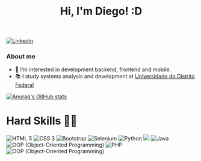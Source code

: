 <h1 align="center">
    <br>
    Hi, I'm Diego! :D<br><br>
</h1>
<a href="https://www.linkedin.com/in/diego-mendes-dev/">
    <img alt="Linkedin" src="https://img.shields.io/badge/-LinkedIn-blue?style=flat-square&logo=Linkedin&logoColor=white&style=flat&link=https://www.linkedin.com/in/diego-mendes-dev/">
</a>

### About me
- 👀 I’m interested in development backend, frontend and mobile.
- :books: I study systems analysis and development at [Universidade do Distrito Federal](https://www.udf.edu.br/)

[![Anurag's GitHub stats](https://github-readme-stats.vercel.app/api?username=DiegoAdrianoMendes&show_icons=true&theme=radical)](https://github.com/anuraghazra/github-readme-stats)


# Hard Skills :technologist:
<p>
    <img src="https://img.shields.io/badge/-HTML5-DD4B25?style=flat&logo=html5&logoColor=white" alt="HTML 5">
    <img src="https://img.shields.io/badge/-CSS%203-016DB5?style=flat&logo=css3&logoColor=white" alt="CSS 3">
    <img src="https://img.shields.io/badge/-Bootstrap-7952B3?style=flat&logo=bootstrap&logoColor=white" alt="Bootstrap">
    <img src="https://img.shields.io/badge/-Selenium-00AE00?style=flat&logo=selenium&logoColor=white" alt="Selenium">
    <img src="https://img.shields.io/badge/-Python-00264E?style=flat&logo=python&logoColor=F7C400" alt="Python">
    <img src="https://img.shields.io/badge/-GitHub-000000?style=flat&logo=github&logoColor=white">
    <img src="https://img.shields.io/badge/-Java-E51F24?style=flat&logo=java&logoColor=white" alt="Java">
    <img src="https://img.shields.io/badge/OPP (Object Oriented Programming)-red.svg?logo=data:image/png;base64,iVBORw0KGgoAAAANSUhEUgAAADIAAAAyCAYAAAAeP4ixAAAABmJLR0QA/wD/AP+gvaeTAAABGUlEQVRoge2aTQ6CQAyFH8ZwKKN78WCC15Sfa+jCEhMC47R2mAb6JQ0LmLYvZdoEBnC2yQ1AC+DFtBZAlSHfRSQiRnumTq4E8AAwMJLiEuu3B9BQTmwaRqDUQkarJUJ6WnxiJMQldt0Z38okC8J9NkmMIzNoKkK+ixgHB6VEsiMRUsxYR/ckzaFd8KnG9J0MvaMVPvNAMkOuCvGDqDkSwoq/6z1iEhdiDc5AnIOz+eda6nS9uO16RYh/B5fa4NtMRVyINbxrWcO7ljVciDW8a1nDu5Y1XIg1vGtZw7uWNVyINTYjRLLZ1/wiH80uK6L6F0mbUEUGup7XSOQHF7qKfk/XkB/LSGV3iZCSxIwHB3JaRyJERzicHLwB0aTfVERyi+EAAAAASUVORK5CYII=" alt="OOP (Object-Oriented Programming)">
    <img src="https://img.shields.io/badge/-PHP-000000?style=flat&logo=php&logoColor=7377AD" alt="PHP">
    <img src="https://img.shields.io/badge/Scrum-blue.svg?logo=data:image/png;base64,iVBORw0KGgoAAAANSUhEUgAAADIAAAAyCAYAAAAeP4ixAAAABmJLR0QA/wD/AP+gvaeTAAABGUlEQVRoge2aTQ6CQAyFH8ZwKKN78WCC15Sfa+jCEhMC47R2mAb6JQ0LmLYvZdoEBnC2yQ1AC+DFtBZAlSHfRSQiRnumTq4E8AAwMJLiEuu3B9BQTmwaRqDUQkarJUJ6WnxiJMQldt0Z38okC8J9NkmMIzNoKkK+ixgHB6VEsiMRUsxYR/ckzaFd8KnG9J0MvaMVPvNAMkOuCvGDqDkSwoq/6z1iEhdiDc5AnIOz+eda6nS9uO16RYh/B5fa4NtMRVyINbxrWcO7ljVciDW8a1nDu5Y1XIg1vGtZw7uWNVyINTYjRLLZ1/wiH80uK6L6F0mbUEUGup7XSOQHF7qKfk/XkB/LSGV3iZCSxIwHB3JaRyJERzicHLwB0aTfVERyi+EAAAAASUVORK5CYII=" alt="OOP (Object-Oriented Programming)">
</p>
